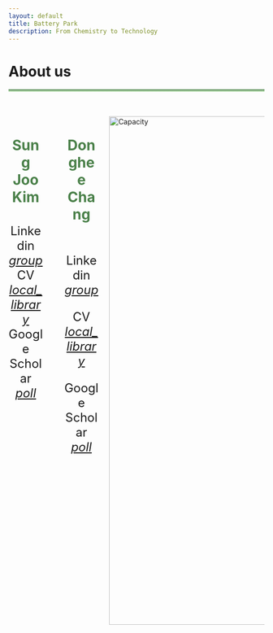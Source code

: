```yaml
---
layout: default
title: Battery Park
description: From Chemistry to Technology
---
```


<html>
  <head>
    <title>Google Icons</title>
    <meta name="viewport" content="width=device-width, initial-scale=1">
    <link href="https://fonts.googleapis.com/icon?family=Material+Icons" rel="stylesheet">
  </head>
  <body>
    <h1> About us <i class="arrow right"></i></h1>
    <hr style="background: linear-gradient(#4a8049, #d8f5d0); height: 5px; border: none;">
    <br>
    <br>
    <div class="columns">
      <div class="column" style="text-align:center;">
        <h1 style="color: #4a8049;"><b>Sung Joo Kim</b></h1>
        <br>
        <div style="font-size:24px"> Linkedin
          <a href="https://www.linkedin.com/in/sungjookim/">
            <i class="material-icons" style="font-size:24px">group</i>  
          </a>
        </div>
        <div style="font-size:24px"> CV
          <a href="https://drive.google.com/file/d/1S28-gOSSczeEh3iH7mnnHCyd7GD9VnLg/preview">
            <i class="material-icons" style="font-size:24px">local_library</i>  
          </a>
        </div>
        <div style="font-size:24px"> Google Scholar
          <a href="https://scholar.google.com/citations?user=a_DrrJ0AAAAJ">
            <i class="material-icons" style="font-size:24px">poll</i>  
          </a>
        </div>
      </div> 
      <div container>
        <div class="vl"></div>
      </div> 
      <div class="column" style="text-align:center;">
        <h1 style="color: #4a8049;"><b>Donghee Chang</b></h1>
        <br>
        <p style="font-size:24px"> Linkedin
          <a href="https://www.linkedin.com/in/dongheechang/">
            <i class="material-icons" style="font-size:24px">group</i>  
          </a>
        </p> 
        <p style="font-size:24px"> CV
          <a href="https://drive.google.com/file/d/1zsogiv2FFY0L2Xrpi4f5B6Nbpc5V-RSu/preview">
            <i class="material-icons" style="font-size:24px">local_library</i>  
          </a>
        </p>   
        <p style="font-size:24px"> Google Scholar
          <a href="https://scholar.google.com/citations?hl=en&user=FygpjYEAAAAJ">
            <i class="material-icons" style="font-size:24px">poll</i>  
          </a>
        </p>
      </div>
      <div class="column">
        <img src='https://github.com/donghee1025/Battery-Park/blob/main2/masthead/Jihoon%20drawing.jpg?raw=true' alt="Capacity" style="width:1000px; height:auto;">
      </div>
    </div>
  </body>
</html>




